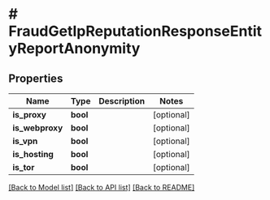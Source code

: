 # # FraudGetIpReputationResponseEntityReportAnonymity

## Properties

Name | Type | Description | Notes
------------ | ------------- | ------------- | -------------
**is_proxy** | **bool** |  | [optional]
**is_webproxy** | **bool** |  | [optional]
**is_vpn** | **bool** |  | [optional]
**is_hosting** | **bool** |  | [optional]
**is_tor** | **bool** |  | [optional]

[[Back to Model list]](../../README.md#models) [[Back to API list]](../../README.md#endpoints) [[Back to README]](../../README.md)
